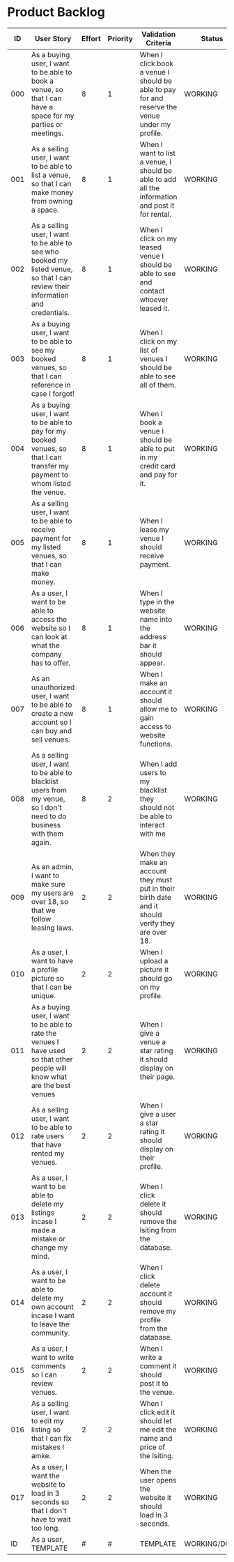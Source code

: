 # Product Backlog

| ID | User Story | Effort | Priority | Validation Criteria | Status |
|----|------------|--------|----------|---------------------|--------|
| 000 | As a buying user, I want to be able to book a venue, so that I can have a space for my parties or meetings. | 8 | 1 | When I click book a venue I should be able to pay for and reserve the venue under my profile. | WORKING |
| 001 | As a selling user, I want to be able to list a venue, so that I can make money from owning a space. | 8 | 1 | When I want to list a venue, I should be able to add all the information and post it for rental. | WORKING |
| 002 | As a selling user, I want to be able to see who booked my listed venue, so that I can review their information and credentials. | 8 | 1 | When I click on my leased venue I should be able to see and contact whoever leased it.| WORKING |
| 003 | As a buying user, I want to be able to see my booked venues, so that I can reference in case I forgot! | 8 | 1 | When I click on my list of venues I should be able to see all of them. | WORKING |
| 004 | As a buying user, I want to be able to pay for my booked venues, so that I can transfer my payment to whom listed the venue. | 8 | 1 | When I book a venue I should be able to put in my credit card and pay for it. | WORKING |
| 005 | As a selling user, I want to be able to receive payment for my listed venues, so that I can make money. | 8 | 1 | When I lease my venue I should receive payment. | WORKING |
| 006 | As a user, I want to be able to access the website so I can look at what the company has to offer. | 8 | 1 | When I type in the website name into the address bar it should appear. | WORKING |
| 007 | As an unauthorized user, I want to be able to create a new account so I can buy and sell venues. | 8 | 1 | When I make an account it should allow me to gain access to website functions. | WORKING |
| 008 | As a selling user, I want to be able to blacklist users from my venue, so I don't need to do business with them again. | 8 | 2 | When I add users to my blacklist they should not be able to interact with me | WORKING|
| 009 | As an admin, I want to make sure my users are over 18, so that we follow leasing laws. | 2 | 2 | When they make an account they must put in their birth date and it should verify they are over 18. | WORKING|
| 010 | As a user, I want to have a profile picture so that I can be unique. | 2 | 2 | When I upload a picture it should go on my profile.  | WORKING|
| 011 | As a buying user, I want to be able to rate the venues I have used so that other people will know what are the best venues | 2 | 2 | When I give a venue a star rating it should display on their page.  | WORKING|
| 012 | As a selling user, I want to be able to rate users that have rented my venues. | 2 | 2 | When I give a user a star rating it should display on their profile. | WORKING|
| 013 | As a user, I want to be able to delete my listings incase I made a mistake or change my mind. | 2 | 2 | When I click delete it should remove the lsiting from the database. | WORKING|
| 014 | As a user, I want to be able to delete my own account incase I want to leave the community. | 2 | 2 | When I click delete account it should remove my profile from the database. | WORKING|
| 015 | As a user, I want to write comments so I can review venues. | 2 | 2 | When I write a comment it should post it to the venue. | WORKING|
| 016 | As a selling user, I want to edit my listing so that I can fix mistakes I amke. | 2 | 2 | When I click edit it should let me edit the name and price of the lsiting. | WORKING|
| 017 | As a user, I want the website to load in 3 seconds so that I don't have to wait too long. | 2 | 2 | When the user opens the website it should load in 3 seconds. | WORKING|
| ID | As a user, TEMPLATE | # | # | TEMPLATE | WORKING/DONE |
